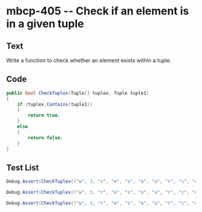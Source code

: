 # mbcp-405 -- Check if an element is in a given tuple

## Text

Write a function to check whether an element exists within a tuple.

## Code

```csharp
public bool CheckTuplex(Tuple[] tuplex, Tuple tuple1) 
{ 
    if (tuplex.Contains(tuple1)) 
    { 
        return true; 
    } 
    else 
    { 
        return false; 
    } 
}
```

## Test List

```csharp
Debug.Assert(CheckTuplex(("w", 3, "r", "e", "s", "o", "u", "r", "c", "e"), 'r') == true);
```

```csharp
Debug.Assert(CheckTuplex(("w", 3, "r", "e", "s", "o", "u", "r", "c", "e"), '5') == false);
```

```csharp
Debug.Assert(CheckTuplex(("w", 3, "r", "e", "s", "o", "u", "r", "c", "e"), 3) == true);
```
